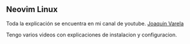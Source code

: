 ## Neovim Linux

Toda la explicación se encuentra en mi canal de youtube. [Joaquin Varela ](https://www.youtube.com/channel/UCw1Ipy5_P1OL0zUJMfYC7-A)

Tengo varios videos con explicaciones de instalacion y configuracion.
